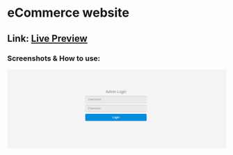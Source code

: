 # eCommerce website

## Link: [Live Preview](https://mosalahbedair1.000webhostapp.com/)

### Screenshots & How to use:

![](/Screenshots/adminLogin.png)
